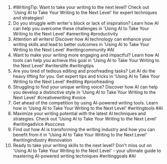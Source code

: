 1. #WritingTip: Want to take your writing to the next level? Check out 'Using AI to Take Your Writing to the Next Level' for expert techniques and strategies!
2. Do you struggle with writer's block or lack of inspiration? Learn how AI can help you overcome these challenges in 'Using AI to Take Your Writing to the Next Level' #amwriting #productivity
3. Attention all writers! Discover how AI technology can enhance your writing skills and lead to better outcomes in 'Using AI to Take Your Writing to the Next Level' #writingcommunity #AI
4. Want to make your writing more engaging and impactful? Learn how AI tools can help you achieve this goal in 'Using AI to Take Your Writing to the Next Level' #writerslife #writingtips
5. Are you tired of tedious editing and proofreading tasks? Let AI do the heavy lifting for you. Get expert tips and tricks in 'Using AI to Take Your Writing to the Next Level' #editing #proofreading
6. Struggling to find your unique writing voice? Discover how AI can help you develop a distinctive style in 'Using AI to Take Your Writing to the Next Level' #creativewriting #voice
7. Get ahead of the competition by using AI-powered writing tools. Learn how in 'Using AI to Take Your Writing to the Next Level' #writingtools #AI
8. Maximize your writing potential with the latest AI techniques and strategies. Check out 'Using AI to Take Your Writing to the Next Level' #writingadvice #success
9. Find out how AI is transforming the writing industry and how you can benefit from it in 'Using AI to Take Your Writing to the Next Level' #writingindustry #innovation
10. Ready to take your writing skills to the next level? Don't miss out on 'Using AI to Take Your Writing to the Next Level' - your ultimate guide to mastering AI-powered writing techniques #writinggoals #AI
